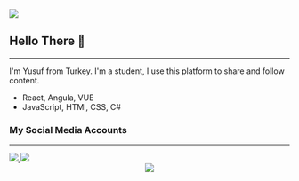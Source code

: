 <img src="PRO.jpg">

## Hello There :wave:

---
I'm Yusuf from Turkey. I'm a student, I use this platform to share and follow content.

* React, Angula, VUE
* JavaScript, HTMl, CSS, C#

### My Social Media Accounts

---

<a href="https://www.instagram.com/yusufbozd4g/">
<img src="https://img.shields.io/badge/Instagram-E4405F?style=for-the-badge&logo=instagram&logoColor=white">
<a>
<a href="https://www.twitter.com/yusufbozd4g/">
<img src="https://img.shields.io/badge/Twitter-1DA1F2?style=for-the-badge&logo=twitter&logoColor=white">
<a>

<div align="center"><img  src="https://media2.giphy.com/media/OrFmkOFx7PVK/giphy.gif?cid=790b761136a5d6e0b8f8a4d5712cb965963c94dd17ea70d4&rid=giphy.gif&ct=g"></div>
